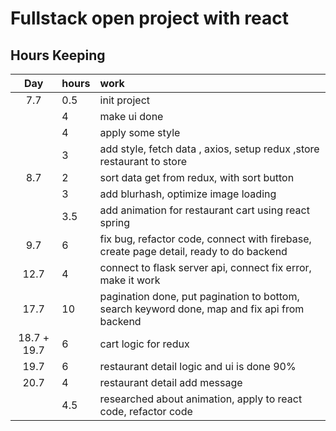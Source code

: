 # Fullstack open project with react

## Hours Keeping
| Day | hours | work |
|:----:|:-----|:-----|
|7.7| 0.5 | init project |
|| 4 | make ui done |
|| 4 | apply some style |
|| 3 | add style, fetch data , axios, setup redux ,store restaurant to store  |
|8.7| 2 | sort data get from redux, with sort button|
|| 3 | add blurhash, optimize image loading|
|| 3.5 | add animation for restaurant cart using react spring|
|9.7| 6 | fix bug, refactor code, connect with firebase, create page detail, ready to do backend|
|12.7|4| connect to flask server api, connect fix error,  make it work
|17.7|10| pagination done, put pagination to bottom, search keyword done, map and fix api from backend
|18.7 + 19.7 |6| cart logic for redux
|19.7 |6| restaurant detail logic and ui is done 90%
|20.7 |4| restaurant detail add message
| |4.5| researched about animation, apply to react code, refactor code